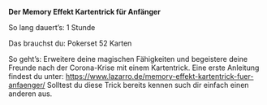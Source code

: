 **Der Memory Effekt Kartentrick für Anfänger**

So lang dauert’s: 1 Stunde

Das brauchst du: Pokerset 52 Karten

So geht’s: Erweitere deine magischen Fähigkeiten und begeistere deine Freunde nach der Corona-Krise mit einem Kartentrick.
Eine erste Anleitung findest du unter: https://www.lazarro.de/memory-effekt-kartentrick-fuer-anfaenger/
Solltest du diese Trick bereits kennen such dir einfach einen anderen aus.
